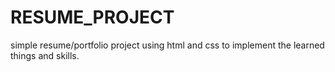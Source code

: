 # RESUME_PROJECT
simple resume/portfolio project using html and css to implement the learned things and skills.
